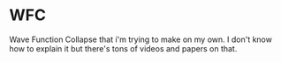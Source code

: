 # WFC
Wave Function Collapse that i'm trying to make on my own.
I don't know how to explain it but there's tons of videos and papers on that.